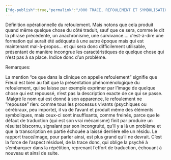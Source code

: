 ```yaml
---
{"dg-publish":true,"permalink":"/000 TRACE, REFOULEMENT ET SYMBOLISATION copie/Lettre 52/le refusement de la traduction, voilà ce qui dans la clinique s’appelle refoulement/","created":"2024-07-22T17:09:57.769-04:00","updated":"2025-08-14T06:31:45.641-04:00"}
---
```



Définition opérationnelle du refoulement. Mais notons que cela produit quand même quelque chose du côté traduit, sauf que ce sera, comme le dit la phrase précédente, un anachronisme, une survivance.... c'est-à-dire une formation qui aurait été adéquate à une autre époque mais qui est maintenant mal-à-propos... et qui sera donc difficilement utilisable, présentant de manière incongrue les caractéristiques de quelque chose qui n’est pas à sa place. Indice donc d’un problème.

Remarques:

La mention “ce que dans la clinique on appelle refoulement” signifie que Freud est bien au fait que la présentation phénoménologique du refoulement, qui se laisse par exemple exprimer par l’image de quelque chose qui est repoussé, n’est pas la description exacte de ce qui se passe.  Malgré le nom qui est donné à son apparence, le refoulement ne “repousse” rien: comme tous les processus vivants (psychiques ou cérébraux, peu importe), il va de l’avant et produit même des éléments symboliques, mais ceux-ci sont insuffisants, comme freinés, parce que le défaut de traduction (qui est son vrai mécanisme) finit par produire un résultat biscornu, signalant par son incongruité, qu’il y a là un problème et que la transcription en partie échouée a laissé derrière elle un résidu. Le rapport trace/image, pour parler ainsi, est plus grand qu’il ne devrait. C’est la force de l’aspect résiduel, de la trace donc, qui oblige la psyché à s’embarquer dans la répétition, reprenant l’effort de traduction, échouant à nouveau et ainsi de suite.